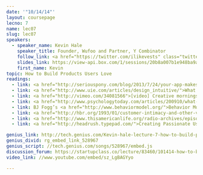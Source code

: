 ```yaml
---
date: '"10/14/14"'
layout: coursepage
lecno: 7
name: lec07
slug: lec07
speakers:
  - speaker_name: Kevin Hale
    speaker_title: Founder, Wufoo and Partner, Y Combinator
    follow_link: <a href="https://twitter.com/ilikevests" class="twitter-follow-button" data-show-count="false" data-show-screen-name="true">Follow @ilikevests</a>
    slides_link: https://view-api.box.com/1/sessions/20b8a007b1e948ba9ae18abd151b7b32/view
    first_name: Kevin
topic: How to Build Products Users Love
readings:
  - link: <a href="http://seriouspony.com/blog/2013/7/24/your-app-makes-me-fat">Your App Makes Me Fat</a> by Kathy Sierra
  - link: <a href="http://www.uie.com/articles/design_intuitive/">What Makes a Design Intuitive</a> by Jared Spool
  - link: <a href="http://vimeo.com/34081566">[video] Creative mornings with Ben Chestnut</a>; <a href="http://blog.chrisbarber.co/transcript-creative-mornings-with-ben-chestnut">(user-provided transcript)</a>
  - link: <a href="http://www.psychologytoday.com/articles/200910/what-makes-marriage-work">What Makes Marriages Work</a> by John Gottman, Nan Silver
  - link: BJ Fogg’s <a href="http://www.behaviormodel.org/">Behavior Model</a>
  - link: <a href="http://hbr.org/1993/01/customer-intimacy-and-other-value-disciplines/ar/1">Customer Intimacy and Other Value Disciplines</a>, Harvard Business Review
  - link: <a href="http://www.thisamericanlife.org/radio-archives/episode/261/transcript">The Sanctity of Marriage</a>, This American Life
  - link: <a href="http://headrush.typepad.com/">Creating Passionate Users</a>

genius_link: http://tech.genius.com/Kevin-hale-lecture-7-how-to-build-products-users-love-part-i-annotated
genius_divid: rg_embed_link_528967
genius_script: //tech.genius.com/songs/528967/embed.js
discussion_forum: https://startupclass.co/lecture/83460/101414-how-to-build-products-users-love-part-ibrbkevin-haleb-ifounder-wufoo-and-partner-y-combinatori----
video_link: //www.youtube.com/embed/sz_LgBAGYyo

---
```

